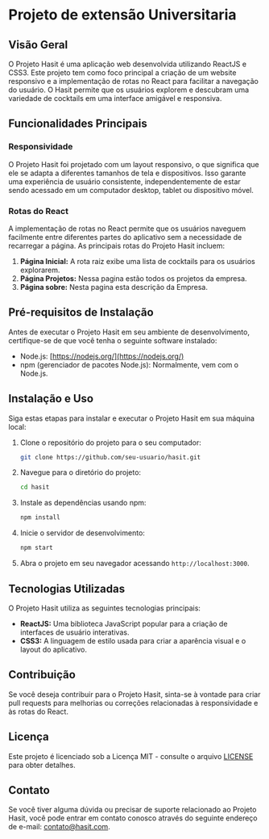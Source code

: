 
# Projeto de extensão Universitaria

## Visão Geral

O Projeto Hasit é uma aplicação web desenvolvida utilizando ReactJS e CSS3. Este projeto tem como foco principal a criação de um website responsivo e a implementação de rotas no React para facilitar a navegação do usuário. O Hasit permite que os usuários explorem e descubram uma variedade de cocktails em uma interface amigável e responsiva.

## Funcionalidades Principais

### Responsividade

O Projeto Hasit foi projetado com um layout responsivo, o que significa que ele se adapta a diferentes tamanhos de tela e dispositivos. Isso garante uma experiência de usuário consistente, independentemente de estar sendo acessado em um computador desktop, tablet ou dispositivo móvel.

### Rotas do React

A implementação de rotas no React permite que os usuários naveguem facilmente entre diferentes partes do aplicativo sem a necessidade de recarregar a página. As principais rotas do Projeto Hasit incluem:

1. **Página Inicial:** A rota raiz exibe uma lista de cocktails para os usuários explorarem.
2. **Página  Projetos:** Nessa pagina estão todos os projetos da empresa.
3. **Página sobre:**  Nesta pagina esta descrição da Empresa.

## Pré-requisitos de Instalação

Antes de executar o Projeto Hasit em seu ambiente de desenvolvimento, certifique-se de que você tenha o seguinte software instalado:

- Node.js: [https://nodejs.org/](https://nodejs.org/)
- npm (gerenciador de pacotes Node.js): Normalmente, vem com o Node.js.

## Instalação e Uso

Siga estas etapas para instalar e executar o Projeto Hasit em sua máquina local:

1. Clone o repositório do projeto para o seu computador:

   ```bash
   git clone https://github.com/seu-usuario/hasit.git
   ```
2. Navegue para o diretório do projeto:

   ```bash
   cd hasit
   ```
3. Instale as dependências usando npm:

   ```bash
   npm install
   ```
4. Inicie o servidor de desenvolvimento:

   ```bash
   npm start
   ```
5. Abra o projeto em seu navegador acessando `http://localhost:3000`.

## Tecnologias Utilizadas

O Projeto Hasit utiliza as seguintes tecnologias principais:

- **ReactJS:** Uma biblioteca JavaScript popular para a criação de interfaces de usuário interativas.
- **CSS3:** A linguagem de estilo usada para criar a aparência visual e o layout do aplicativo.

## Contribuição

Se você deseja contribuir para o Projeto Hasit, sinta-se à vontade para criar pull requests para melhorias ou correções relacionadas à responsividade e às rotas do React.

## Licença

Este projeto é licenciado sob a Licença MIT - consulte o arquivo [LICENSE](LICENSE) para obter detalhes.

## Contato

Se você tiver alguma dúvida ou precisar de suporte relacionado ao Projeto Hasit, você pode entrar em contato conosco através do seguinte endereço de e-mail: [contato@hasit.com](mailto:contato@hasit.com).
